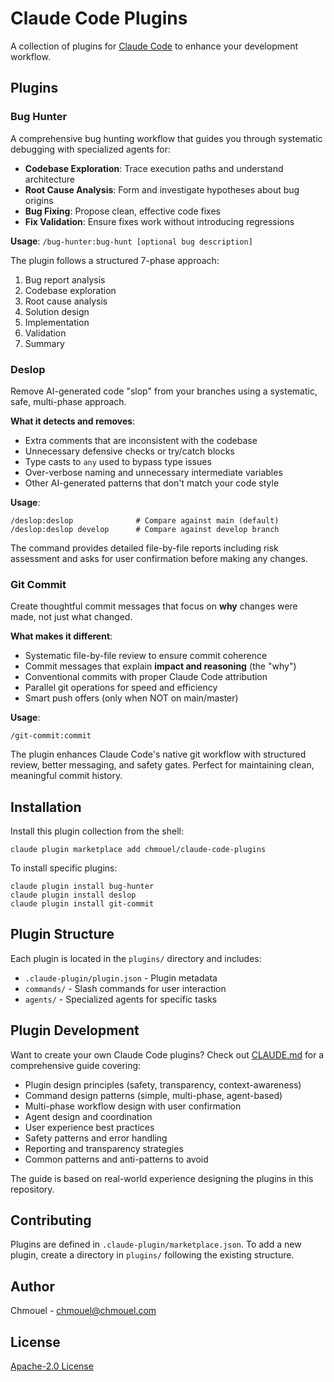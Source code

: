 # Claude Code Plugins

A collection of plugins for [Claude Code](https://claude.com/claude-code) to enhance your development workflow.

## Plugins

### Bug Hunter

A comprehensive bug hunting workflow that guides you through systematic debugging with specialized agents for:

- **Codebase Exploration**: Trace execution paths and understand architecture
- **Root Cause Analysis**: Form and investigate hypotheses about bug origins
- **Bug Fixing**: Propose clean, effective code fixes
- **Fix Validation**: Ensure fixes work without introducing regressions

**Usage**: `/bug-hunter:bug-hunt [optional bug description]`

The plugin follows a structured 7-phase approach:

1. Bug report analysis
2. Codebase exploration
3. Root cause analysis
4. Solution design
5. Implementation
6. Validation
7. Summary

### Deslop

Remove AI-generated code "slop" from your branches using a systematic, safe, multi-phase approach.

**What it detects and removes**:

- Extra comments that are inconsistent with the codebase
- Unnecessary defensive checks or try/catch blocks
- Type casts to `any` used to bypass type issues
- Over-verbose naming and unnecessary intermediate variables
- Other AI-generated patterns that don't match your code style

**Usage**:

```
/deslop:deslop              # Compare against main (default)
/deslop:deslop develop      # Compare against develop branch
```

The command provides detailed file-by-file reports including risk assessment
and asks for user confirmation before making any changes.

### Git Commit

Create thoughtful commit messages that focus on **why** changes were made, not just what changed.

**What makes it different**:

- Systematic file-by-file review to ensure commit coherence
- Commit messages that explain **impact and reasoning** (the "why")
- Conventional commits with proper Claude Code attribution
- Parallel git operations for speed and efficiency
- Smart push offers (only when NOT on main/master)

**Usage**:

```
/git-commit:commit
```

The plugin enhances Claude Code's native git workflow with structured review, better messaging, and safety gates. Perfect for maintaining clean, meaningful commit history.

## Installation

Install this plugin collection from the shell:

```
claude plugin marketplace add chmouel/claude-code-plugins 
```

To install specific plugins:

```
claude plugin install bug-hunter
claude plugin install deslop
claude plugin install git-commit
```

## Plugin Structure

Each plugin is located in the `plugins/` directory and includes:

- `.claude-plugin/plugin.json` - Plugin metadata
- `commands/` - Slash commands for user interaction
- `agents/` - Specialized agents for specific tasks

## Plugin Development

Want to create your own Claude Code plugins? Check out [CLAUDE.md](CLAUDE.md) for a comprehensive guide covering:

- Plugin design principles (safety, transparency, context-awareness)
- Command design patterns (simple, multi-phase, agent-based)
- Multi-phase workflow design with user confirmation
- Agent design and coordination
- User experience best practices
- Safety patterns and error handling
- Reporting and transparency strategies
- Common patterns and anti-patterns to avoid

The guide is based on real-world experience designing the plugins in this repository.

## Contributing

Plugins are defined in `.claude-plugin/marketplace.json`. To add a new plugin, create a directory in `plugins/` following the existing structure.

## Author

Chmouel - <chmouel@chmouel.com>

## License

[Apache-2.0 License](LICENSE)
